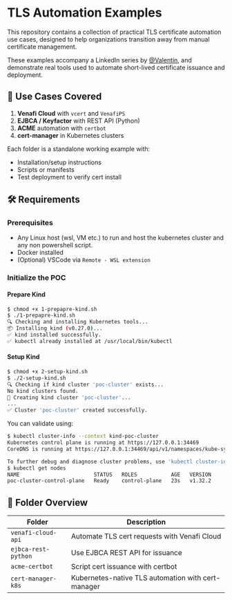 # TLS Automation Examples

This repository contains a collection of practical TLS certificate automation use cases, designed to help organizations transition away from manual certificate management.

These examples accompany a LinkedIn series by [@Valentin](https://www.linkedin.com/posts/vchatela_%F0%9D%97%A7%F0%9D%97%9F%F0%9D%97%A6-%F0%9D%97%94%F0%9D%98%82%F0%9D%98%81%F0%9D%97%BC%F0%9D%97%BA%F0%9D%97%AE%F0%9D%98%81%F0%9D%97%B6%F0%9D%97%BC%F0%9D%97%BB-%F0%9D%97%99%F0%9D%97%BF%F0%9D%97%BC%F0%9D%97%BA-activity-7328029709252837377-zLnZ/), and demonstrate real tools used to automate short-lived certificate issuance and deployment.

## 📌 Use Cases Covered

1. **Venafi Cloud** with `vcert` and `VenafiPS`
2. **EJBCA / Keyfactor** with REST API (Python)
3. **ACME** automation with `certbot`
4. **cert-manager** in Kubernetes clusters

Each folder is a standalone working example with:
- Installation/setup instructions
- Scripts or manifests
- Test deployment to verify cert install

## 🛠 Requirements
### Prerequisites
- Any Linux host (wsl, VM etc.) to run and host the kubernetes cluster and any non powershell script.
- Docker installed
- (Optional) VSCode via `Remote - WSL extension`

### Initialize the POC
#### Prepare Kind
```bash
$ chmod +x 1-prepapre-kind.sh
$ ./1-prepapre-kind.sh
🔍 Checking and installing Kubernetes tools...
📦 Installing kind (v0.27.0)...
✅ kind installed successfully.
✅ kubectl already installed at /usr/local/bin/kubectl
```
#### Setup Kind
```bash
$ chmod +x 2-setup-kind.sh
$ ./2-setup-kind.sh
🔍 Checking if kind cluster 'poc-cluster' exists...
No kind clusters found.
🚀 Creating kind cluster 'poc-cluster'...
...
✅ Cluster 'poc-cluster' created successfully.
```

You can validate using:
```bash
$ kubectl cluster-info --context kind-poc-cluster
Kubernetes control plane is running at https://127.0.0.1:34469
CoreDNS is running at https://127.0.0.1:34469/api/v1/namespaces/kube-system/services/kube-dns:dns/proxy

To further debug and diagnose cluster problems, use 'kubectl cluster-info dump'.
$ kubectl get nodes
NAME                        STATUS   ROLES           AGE   VERSION
poc-cluster-control-plane   Ready    control-plane   23s   v1.32.2
```

## 📂 Folder Overview

| Folder               | Description                                    |
|----------------------|------------------------------------------------|
| `venafi-cloud-api`   | Automate TLS cert requests with Venafi Cloud  |
| `ejbca-rest-python`  | Use EJBCA REST API for issuance                |
| `acme-certbot`       | Script cert issuance with certbot             |
| `cert-manager-k8s`   | Kubernetes-native TLS automation with cert-manager |
